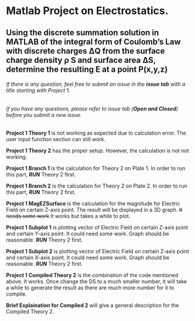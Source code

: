 # Matlab Project on Electrostatics.

## Using the discrete summation solution in MATLAB of the integral form of Coulomb’s Law with discrete charges ΔQ from the surface charge density ρ S and surface area ΔS, determine the resulting E at a point P(x,y,z)

###### If there is any question, feel free to submit an issue in the **_issue tab_** with a title starting with _Project 1_.

###### If you have any questions, please refer to issue tab (**Open and Closed**) before you submit a new issue.

**Project 1 Theory 1** is not working as expected due to calculation error. The user input function section can still work.

**Project 1 Theory 2** has the proper setup. However, the calculation is not not working.

**Project 1 Branch 1** is the calculation for Theory 2 on Plate 1. In order to run this part, **_RUN_** Theory 2 first.

**Project 1 Branch 2** is the calculation for Theory 2 on Plate 2. In order to run this part, **_RUN_** Theory 2 first.

**Project 1 MagEZSurface** is the calculation for the magnitude for Electric Field on certain Z-axis point. 
  The result will be displayed in a 3D graph. ~~It needs some work~~ It works but takes a while to plot.
  
**Project 1 Subplot 1** is plotting vector of Electric Field on certain Z-axis point and certain Y-axis point.
  It could need some work. Graph should be reasonable. **_RUN_** Theory 2 first.

**Project 1 Subplot 2** is plotting vector of Electric Field on certain Z-axis point and certain X-axis point.
  It could need some work. Graph should be reasonable. **_RUN_** Theory 2 first.
  
**Project 1 Compiled Theory 2** is the combination of the code mentioned above. It works. Once change the DS to a much smaller number, it will take a while to generate the result as there are much more number for it to compile.

**Brief Explaination for Compiled 2** will give a general description for the Compiled Theory 2.


